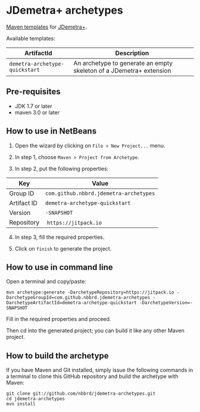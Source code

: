 # JDemetra+ archetypes
[Maven templates](https://maven.apache.org/guides/introduction/introduction-to-archetypes.html) for [JDemetra+](https://github.com/jdemetra/jdemetra-app).  

Available templates:

| ArtifactId | Description |
| ---------- | ----------- |
| `demetra-archetype-quickstart` | An archetype to generate an empty skeleton of a JDemetra+ extension |

## Pre-requisites
- JDK 1.7 or later
- maven 3.0 or later

## How to use in NetBeans

1. Open the wizard by clicking on `File > New Project...` menu.

2. In step 1, choose `Maven > Project from Archetype`.

3. In step 2, put the following properties:  

| Key | Value |
| --- | ----- |
| Group ID | `com.github.nbbrd.jdemetra-archetypes` |
| Artifact ID | `demetra-archetype-quickstart` |
| Version | `-SNAPSHOT` |
| Repository | `https://jitpack.io` |

4. In step 3, fill the required properties.

5. Click on `finish` to generate the project.

## How to use in command line

Open a terminal and copy/paste:

```Shell
mvn archetype:generate -DarchetypeRepository=https://jitpack.io -DarchetypeGroupId=com.github.nbbrd.jdemetra-archetypes -DarchetypeArtifactId=demetra-archetype-quickstart -DarchetypeVersion=-SNAPSHOT
```

Fill in the required properties and proceed.

Then cd into the generated project; you can build it like any other Maven project.

## How to build the archetype

If you have Maven and Git installed, simply issue the following commands in a terminal to clone this GitHub repository and build the archetype with Maven:

```Shell
git clone git://github.com/nbbrd/jdemetra-archetypes.git
cd jdemetra-archetypes
mvn install
```
